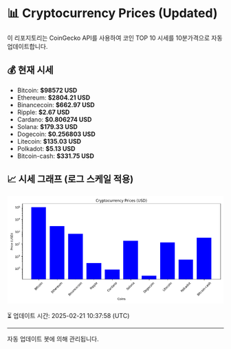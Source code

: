 
# 📊 Cryptocurrency Prices (Updated)

이 리포지토리는 CoinGecko API를 사용하여 코인 TOP 10 시세를 10분가격으로 자동 업데이트합니다.

## 💰 현재 시세
- Bitcoin: **$98572 USD**
- Ethereum: **$2804.21 USD**
- Binancecoin: **$662.97 USD**
- Ripple: **$2.67 USD**
- Cardano: **$0.806274 USD**
- Solana: **$179.33 USD**
- Dogecoin: **$0.256803 USD**
- Litecoin: **$135.03 USD**
- Polkadot: **$5.13 USD**
- Bitcoin-cash: **$331.75 USD**

## 📈 시세 그래프 (로그 스케일 적용)
![Crypto Prices](crypto_prices.png)

⏳ 업데이트 시간: 2025-02-21 10:37:58 (UTC)

---
자동 업데이트 봇에 의해 관리됩니다.
